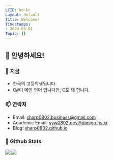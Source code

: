 ```yaml
---
LCID: ko-kr
Layout: default
Title: Welcome!
Timestamps:
- 2023-05-01
Topic: []
---
```


## 👋 안녕하세요!

### 🌱 지금

- 한국의 고등학생입니다.
- C#이 메인 언어 입니다만, C도 꽤 합니다.

### 📫 연락처

- Email: sharp0802.business@gmail.com
- Academic Email: syw0802.dev@dimigo.hs.kr
- Blog: [sharp0802.github.io](https://sharp0802.github.io)

### 🔭 Github Stats

<a href="https://github.com/anuraghazra/github-readme-stats">
  <img align="left" src="https://github-readme-stats.vercel.app/api?username=Sharp0802&show_icons=true&theme=github_dark&hide_border=true" />
</a>
<a href="https://github.com/anuraghazra/github-readme-stats">
  <img align="left" src="https://github-readme-stats.vercel.app/api/top-langs/?username=Sharp0802&langs_count=8&layout=compact&theme=github_dark&hide_border=true" />
</a>

